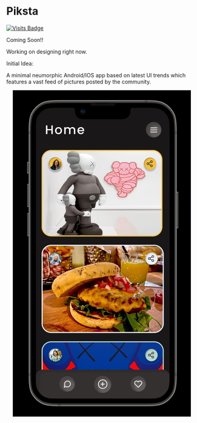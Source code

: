 # Piksta 
[![Visits Badge](https://badges.pufler.dev/visits/sahilsarin390/Piksta)](https://badges.pufler.dev)

Coming Soon!!

Working on designing right now.

Initial Idea:

A minimal neumorphic Android/IOS app based on latest UI trends which features a vast feed of pictures posted by the community.

<div align = "center">

  ![image](https://raw.githubusercontent.com/sahilsarin390/Piksta/main/Screenshot%202021-11-30%20233823.png)
  
</div>
